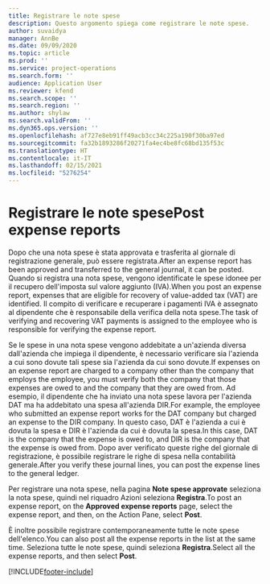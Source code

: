 ```yaml
---
title: Registrare le note spese
description: Questo argomento spiega come registrare le note spese.
author: suvaidya
manager: AnnBe
ms.date: 09/09/2020
ms.topic: article
ms.prod: ''
ms.service: project-operations
ms.search.form: ''
audience: Application User
ms.reviewer: kfend
ms.search.scope: ''
ms.search.region: ''
ms.author: shylaw
ms.search.validFrom: ''
ms.dyn365.ops.version: ''
ms.openlocfilehash: af727e8eb91ff49acb3cc34c225a190f30ba97ed
ms.sourcegitcommit: fa32b1893286f20271fa4ec4be8fc68bd135f53c
ms.translationtype: HT
ms.contentlocale: it-IT
ms.lasthandoff: 02/15/2021
ms.locfileid: "5276254"
---
```

# <a name="post-expense-reports"></a><span data-ttu-id="a6511-103">Registrare le note spese</span><span class="sxs-lookup"><span data-stu-id="a6511-103">Post expense reports</span></span>

<span data-ttu-id="a6511-104">Dopo che una nota spese è stata approvata e trasferita al giornale di registrazione generale, può essere registrata.</span><span class="sxs-lookup"><span data-stu-id="a6511-104">After an expense report has been approved and transferred to the general journal, it can be posted.</span></span> <span data-ttu-id="a6511-105">Quando si registra una nota spese, vengono identificate le spese idonee per il recupero dell'imposta sul valore aggiunto (IVA).</span><span class="sxs-lookup"><span data-stu-id="a6511-105">When you post an expense report, expenses that are eligible for recovery of value-added tax (VAT) are identified.</span></span> <span data-ttu-id="a6511-106">Il compito di verificare e recuperare i pagamenti IVA è assegnato al dipendente che è responsabile della verifica della nota spese.</span><span class="sxs-lookup"><span data-stu-id="a6511-106">The task of verifying and recovering VAT payments is assigned to the employee who is responsible for verifying the expense report.</span></span>

<span data-ttu-id="a6511-107">Se le spese in una nota spese vengono addebitate a un'azienda diversa dall'azienda che impiega il dipendente, è necessario verificare sia l'azienda a cui sono dovute tali spese sia l'azienda da cui sono dovute.</span><span class="sxs-lookup"><span data-stu-id="a6511-107">If expenses on an expense report are charged to a company other than the company that employs the employee, you must verify both the company that those expenses are owed to and the company that they are owed from.</span></span> <span data-ttu-id="a6511-108">Ad esempio, il dipendente che ha inviato una nota spese lavora per l'azienda DAT ma ha addebitato una spesa all'azienda DIR.</span><span class="sxs-lookup"><span data-stu-id="a6511-108">For example, the employee who submitted an expense report works for the DAT company but charged an expense to the DIR company.</span></span> <span data-ttu-id="a6511-109">In questo caso, DAT è l'azienda a cui è dovuta la spesa e DIR è l'azienda da cui è dovuta la spesa.</span><span class="sxs-lookup"><span data-stu-id="a6511-109">In this case, DAT is the company that the expense is owed to, and DIR is the company that the expense is owed from.</span></span> <span data-ttu-id="a6511-110">Dopo aver verificato queste righe del giornale di registrazione, è possibile registrare le righe di spesa nella contabilità generale.</span><span class="sxs-lookup"><span data-stu-id="a6511-110">After you verify these journal lines, you can post the expense lines to the general ledger.</span></span>

<span data-ttu-id="a6511-111">Per registrare una nota spese, nella pagina **Note spese approvate** seleziona la nota spese, quindi nel riquadro Azioni seleziona **Registra**.</span><span class="sxs-lookup"><span data-stu-id="a6511-111">To post an expense report, on the **Approved expense reports** page, select the expense report, and then, on the Action Pane, select **Post**.</span></span>

<span data-ttu-id="a6511-112">È inoltre possibile registrare contemporaneamente tutte le note spese dell'elenco.</span><span class="sxs-lookup"><span data-stu-id="a6511-112">You can also post all the expense reports in the list at the same time.</span></span> <span data-ttu-id="a6511-113">Seleziona tutte le note spese, quindi seleziona **Registra**.</span><span class="sxs-lookup"><span data-stu-id="a6511-113">Select all the expense reports, and then select **Post**.</span></span>


[!INCLUDE[footer-include](../includes/footer-banner.md)]
